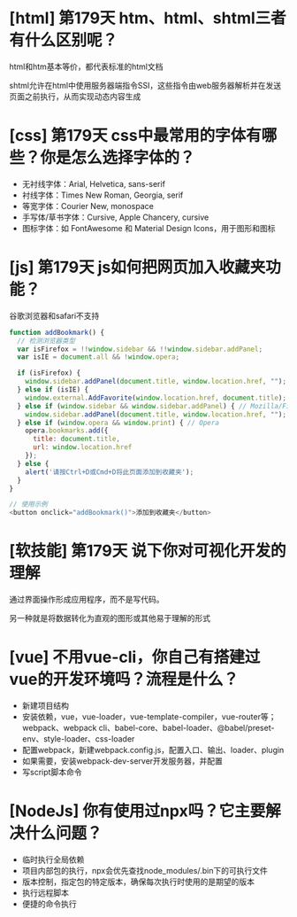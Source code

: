 # [html] 第179天 htm、html、shtml三者有什么区别呢？

html和htm基本等价，都代表标准的html文档

shtml允许在html中使用服务器端指令SSI，这些指令由web服务器解析并在发送页面之前执行，从而实现动态内容生成

# [css] 第179天 css中最常用的字体有哪些？你是怎么选择字体的？

- 无衬线字体：Arial, Helvetica, sans-serif
- 衬线字体：Times New Roman, Georgia, serif
- 等宽字体：Courier New, monospace
- 手写体/草书字体：Cursive, Apple Chancery, cursive
- 图标字体：如 FontAwesome 和 Material Design Icons，用于图形和图标

# [js] 第179天 js如何把网页加入收藏夹功能？

谷歌浏览器和safari不支持

```javascript
function addBookmark() {
  // 检测浏览器类型
  var isFirefox = !!window.sidebar && !!window.sidebar.addPanel;
  var isIE = document.all && !window.opera;

  if (isFirefox) {
    window.sidebar.addPanel(document.title, window.location.href, "");
  } else if (isIE) {
    window.external.AddFavorite(window.location.href, document.title);
  } else if (window.sidebar && window.sidebar.addPanel) { // Mozilla/Firefox/Netscape6+
    window.sidebar.addPanel(document.title, window.location.href, "");
  } else if (window.opera && window.print) { // Opera
    opera.bookmarks.add({
      title: document.title,
      url: window.location.href
    });
  } else {
    alert('请按Ctrl+D或Cmd+D将此页面添加到收藏夹');
  }
}

// 使用示例
<button onclick="addBookmark()">添加到收藏夹</button>

```

# [软技能] 第179天 说下你对可视化开发的理解

通过界面操作形成应用程序，而不是写代码。

另一种就是将数据转化为直观的图形或其他易于理解的形式

# [vue] 不用vue-cli，你自己有搭建过vue的开发环境吗？流程是什么？

- 新建项目结构
- 安装依赖，vue，vue-loader，vue-template-compiler，vue-router等；webpack、webpack cli、babel-core、babel-loader、@babel/preset-env、style-loader、css-loader
- 配置webpack，新建webpack.config.js，配置入口、输出、loader、plugin
- 如果需要，安装webpack-dev-server开发服务器，并配置
- 写script脚本命令

# [NodeJs] 你有使用过npx吗？它主要解决什么问题？

- 临时执行全局依赖
- 项目内部包的执行，npx会优先查找node_modules/.bin下的可执行文件
- 版本控制，指定包的特定版本，确保每次执行时使用的是期望的版本
- 执行远程脚本
- 便捷的命令执行
